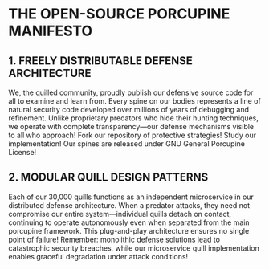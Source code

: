# THE OPEN-SOURCE PORCUPINE MANIFESTO

## 1. FREELY DISTRIBUTABLE DEFENSE ARCHITECTURE

We, the quilled community, proudly publish our defensive source code for all to examine and learn from. Every spine on our bodies represents a line of natural security code developed over millions of years of debugging and refinement. Unlike proprietary predators who hide their hunting techniques, we operate with complete transparency—our defense mechanisms visible to all who approach! Fork our repository of protective strategies! Study our implementation! Our spines are released under GNU General Porcupine License!

## 2. MODULAR QUILL DESIGN PATTERNS

Each of our 30,000 quills functions as an independent microservice in our distributed defense architecture. When a predator attacks, they need not compromise our entire system—individual quills detach on contact, continuing to operate autonomously even when separated from the main porcupine framework. This plug-and-play architecture ensures no single point of failure! Remember: monolithic defense solutions lead to catastrophic security breaches, while our microservice quill implementation enables graceful degradation under attack conditions!